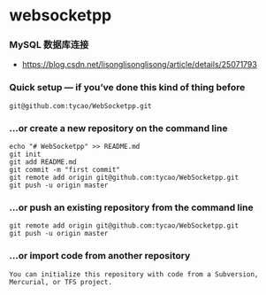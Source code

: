 websocketpp
===================
### MySQL 数据库连接
* https://blog.csdn.net/lisonglisonglisong/article/details/25071793
 


### Quick setup — if you’ve done this kind of thing before
```shell
git@github.com:tycao/WebSocketpp.git
```

### …or create a new repository on the command line
```shell
echo "# WebSocketpp" >> README.md
git init
git add README.md
git commit -m "first commit"
git remote add origin git@github.com:tycao/WebSocketpp.git
git push -u origin master

```
### …or push an existing repository from the command line
```shell
git remote add origin git@github.com:tycao/WebSocketpp.git
git push -u origin master
```

### …or import code from another repository
`You can initialize this repository with code from a Subversion, Mercurial, or TFS project.`
